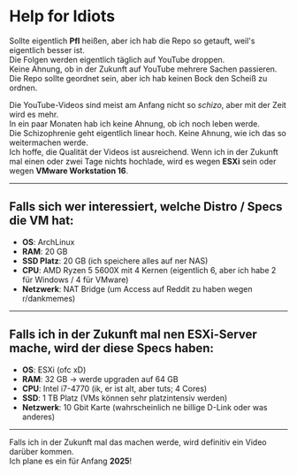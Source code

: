 # Help for Idiots

Sollte eigentlich **PfI** heißen, aber ich hab die Repo so getauft, weil's eigentlich besser ist.  
Die Folgen werden eigentlich täglich auf YouTube droppen.  
Keine Ahnung, ob in der Zukunft auf YouTube mehrere Sachen passieren.  
Die Repo sollte geordnet sein, aber ich hab keinen Bock den Scheiß zu ordnen.

Die YouTube-Videos sind meist am Anfang nicht so *schizo*, aber mit der Zeit wird es mehr.  
In ein paar Monaten hab ich keine Ahnung, ob ich noch leben werde.  
Die Schizophrenie geht eigentlich linear hoch. Keine Ahnung, wie ich das so weitermachen werde.  
Ich hoffe, die Qualität der Videos ist ausreichend. Wenn ich in der Zukunft mal einen oder zwei Tage nichts hochlade, wird es wegen **ESXi** sein oder wegen **VMware Workstation 16**.

---

## Falls sich wer interessiert, welche Distro / Specs die VM hat:

- **OS**: ArchLinux  
- **RAM**: 20 GB  
- **SSD Platz**: 20 GB (ich speichere alles auf ner NAS)  
- **CPU**: AMD Ryzen 5 5600X mit 4 Kernen (eigentlich 6, aber ich habe 2 für Windows / 4 für VMware)  
- **Netzwerk**: NAT Bridge (um Access auf Reddit zu haben wegen r/dankmemes)

---

## Falls ich in der Zukunft mal nen ESXi-Server mache, wird der diese Specs haben:

- **OS**: ESXi (ofc xD)  
- **RAM**: 32 GB → werde upgraden auf 64 GB  
- **CPU**: Intel i7-4770 (ik, er ist alt, aber tuts; 4 Cores)  
- **SSD**: 1 TB Platz (VMs können sehr platzintensiv werden)  
- **Netzwerk**: 10 Gbit Karte (wahrscheinlich ne billige D-Link oder was anderes)

---

Falls ich in der Zukunft mal das machen werde, wird definitiv ein Video darüber kommen.  
Ich plane es ein für Anfang **2025**!
